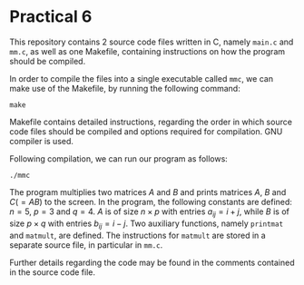 
# Practical 6

This repository contains 2 source code files written in C, namely `main.c` and `mm.c`, as well as one Makefile, containing instructions on how the program should be compiled. 

In order to compile the files into a single executable called `mmc`, we can make use of the Makefile, by running the following command:

```
make 
```  
Makefile contains detailed instructions, regarding the order in which source code files should be compiled and options required for compilation. GNU compiler is used.

Following compilation, we can run our program as follows:

```
./mmc
```

The program multiplies two matrices $A$ and $B$ and prints matrices $A$, $B$ and $C(= AB)$ to the screen. In the program, the following constants are defined: $n = 5, \ p = 3$ and $q = 4$. $A$ is of size $n \times p$ with entries $a_{ij} = i + j$, while $B$ is of size $p \times q$ with entries $b_{ij} = i - j$. Two auxiliary functions, namely `printmat` and `matmult`, are defined. The instructions for `matmult` are stored in a separate source file, in particular in `mm.c`.

Further details regarding the code may be found in the comments contained in the source code file.

